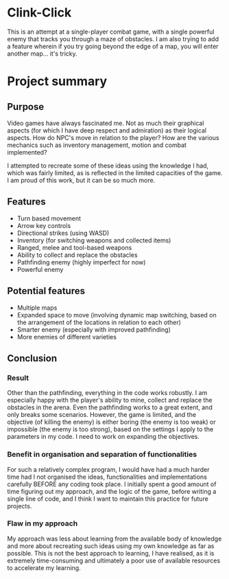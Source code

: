 # Clink-Click
This is an attempt at a single-player combat game, with a single powerful enemy that tracks you through a maze of obstacles. I am also trying to add a feature wherein if you try going beyond the edge of a map, you will enter another map... it's tricky.

# Project summary

## Purpose
Video games have always fascinated me. Not as much their graphical aspects (for which I have deep respect and admiration) as their logical aspects. How do NPC's move in relation to the player? How are the various mechanics such as inventory management, motion and combat implemented?

I attempted to recreate some of these ideas using the knowledge I had, which was fairly limited, as is reflected in the limited capacities of the game. I am proud of this work, but it can be so much more.

## Features
- Turn based movement
- Arrow key controls
- Directional strikes (using WASD)
- Inventory (for switching weapons and collected items)
- Ranged, melee and tool-based weapons
- Ability to collect and replace the obstacles
- Pathfinding enemy (highly imperfect for now)
- Powerful enemy

## Potential features
- Multiple maps
- Expanded space to move (involving dynamic map switching, based on the arrangement of the locations in relation to each other)
- Smarter enemy (especially with improved pathfinding)
- More enemies of different varieties

## Conclusion

### Result
Other than the pathfinding, everything in the code works robustly. I am especially happy with the player's ability to mine, collect and replace the obstacles in the arena. Even the pathfinding works to a great extent, and only breaks some scenarios. However, the game is limited, and the objective (of killing the enemy) is either boring (the enemy is too weak) or impossible (the enemy is too strong), based on the settings I apply to the parameters in my code. I need to work on expanding the objectives.

### Benefit in organisation and separation of functionalities
For such a relatively complex program, I would have had a much harder time had I not organised the ideas, functionalities and implementations carefully BEFORE any coding took place. I initially spent a good amount of time figuring out my approach, and the logic of the game, before writing a single line of code, and I think I want to maintain this practice for future projects.

### Flaw in my approach
My approach was less about learning from the available body of knowledge and more about recreating such ideas using my own knowledge as far as possible. This is not the best approach to learning, I have realised, as it is extremely time-consuming and ultimately a poor use of available resources to accelerate my learning.
